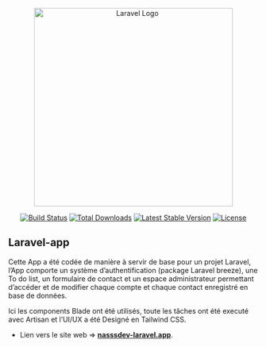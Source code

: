 <p align="center"><a href="https://laravel.com" target="_blank"><img src="https://raw.githubusercontent.com/laravel/art/master/logo-lockup/5%20SVG/2%20CMYK/1%20Full%20Color/laravel-logolockup-cmyk-red.svg" width="400" alt="Laravel Logo"></a></p>

<p align="center">
<a href="https://github.com/laravel/framework/actions"><img src="https://github.com/laravel/framework/workflows/tests/badge.svg" alt="Build Status"></a>
<a href="https://packagist.org/packages/laravel/framework"><img src="https://img.shields.io/packagist/dt/laravel/framework" alt="Total Downloads"></a>
<a href="https://packagist.org/packages/laravel/framework"><img src="https://img.shields.io/packagist/v/laravel/framework" alt="Latest Stable Version"></a>
<a href="https://packagist.org/packages/laravel/framework"><img src="https://img.shields.io/packagist/l/laravel/framework" alt="License"></a>
</p>

## Laravel-app

Cette App a été codée de manière à servir de base pour un projet Laravel, l’App comporte un système d’authentification (package Laravel breeze), une To do list, un formulaire de contact et un espace administrateur permettant d’accéder et de modifier chaque compte et chaque contact enregistré en base de données.

Ici les components Blade ont été utilisés, toute les tâches ont été executé avec Artisan et l’UI/UX a été Designé en Tailwind CSS.

- Lien vers le site web => **[nasssdev-laravel.app](https://nasssdev-laravel.vercel.app/)**.
